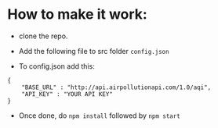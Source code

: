 # How to make it work:

- clone the repo.
- Add the following file to src folder
```config.json```

- To config.json add this:
```
{
    "BASE_URL" : "http://api.airpollutionapi.com/1.0/aqi",
    "API_KEY" : "YOUR API KEY"
}
```

- Once done, do ```npm install``` followed by ```npm start```
